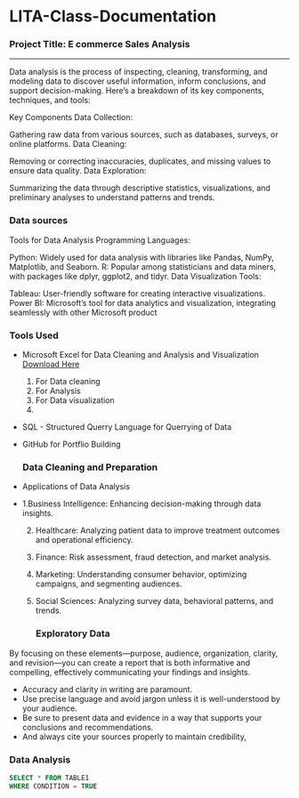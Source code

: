 # LITA-Class-Documentation

### Project Title: E commerce Sales Analysis
---
Data analysis is the process of inspecting, cleaning, transforming, and modeling data to discover useful information, inform conclusions, and support decision-making. Here’s a breakdown of its key components, techniques, and tools:

Key Components
Data Collection:

Gathering raw data from various sources, such as databases, surveys, or online platforms.
Data Cleaning:

Removing or correcting inaccuracies, duplicates, and missing values to ensure data quality.
Data Exploration:

Summarizing the data through descriptive statistics, visualizations, and preliminary analyses to understand patterns and trends.

### Data sources
Tools for Data Analysis
Programming Languages:

Python: Widely used for data analysis with libraries like Pandas, NumPy, Matplotlib, and Seaborn.
R: Popular among statisticians and data miners, with packages like dplyr, ggplot2, and tidyr.
Data Visualization Tools:

Tableau: User-friendly software for creating interactive visualizations.
Power BI: Microsoft’s tool for data analytics and visualization, integrating seamlessly with other Microsoft product

### Tools Used
- Microsoft Excel for Data Cleaning and Analysis and Visualization [Download Here](https://www.microsoft.com)
  1. For Data cleaning
  2. For Analysis
  3. For Data visualization
  4. 
- SQL - Structured Querry Language for Querrying of Data
- GitHub for Portflio Building

  ### Data Cleaning and Preparation
 - Applications of Data Analysis
 - 
   1.Business Intelligence: Enhancing decision-making through data insights.
   
   2. Healthcare: Analyzing patient data to improve treatment outcomes and operational efficiency.
   
   3. Finance: Risk assessment, fraud detection, and market analysis.
   
   4. Marketing: Understanding consumer behavior, optimizing campaigns, and segmenting audiences.
   
   5. Social Sciences: Analyzing survey data, behavioral patterns, and trends.

      ### Exploratory Data

By focusing on these elements—purpose, audience, organization, clarity, and revision—you can create a report that is both informative and compelling, effectively communicating your findings and insights.

- Accuracy and clarity in writing are paramount.
- Use precise language and avoid jargon unless it is well-understood by your audience. 
- Be sure to present data and evidence in a way that supports your conclusions and recommendations. 
- And always cite your sources properly to maintain credibility,
  
### Data Analysis
```SQL
SELECT * FROM TABLE1
WHERE CONDITION = TRUE



